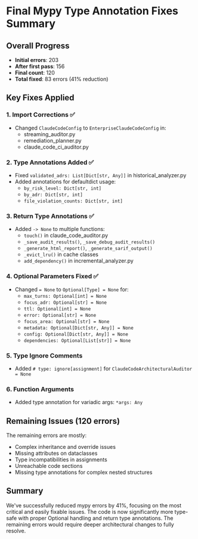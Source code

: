 # Final Mypy Type Annotation Fixes Summary

## Overall Progress

- **Initial errors**: 203
- **After first pass**: 156
- **Final count**: 120
- **Total fixed**: 83 errors (41% reduction)

## Key Fixes Applied

### 1. Import Corrections ✅
- Changed `ClaudeCodeConfig` to `EnterpriseClaudeCodeConfig` in:
  - streaming_auditor.py
  - remediation_planner.py
  - claude_code_ci_auditor.py

### 2. Type Annotations Added ✅
- Fixed `validated_adrs: List[Dict[str, Any]]` in historical_analyzer.py
- Added annotations for defaultdict usage:
  - `by_risk_level: Dict[str, int]`
  - `by_adr: Dict[str, int]`
  - `file_violation_counts: Dict[str, int]`

### 3. Return Type Annotations ✅
- Added `-> None` to multiple functions:
  - `touch()` in claude_code_auditor.py
  - `_save_audit_results()`, `_save_debug_audit_results()`
  - `_generate_html_report()`, `_generate_sarif_output()`
  - `_evict_lru()` in cache classes
  - `add_dependency()` in incremental_analyzer.py

### 4. Optional Parameters Fixed ✅
- Changed `= None` to `Optional[Type] = None` for:
  - `max_turns: Optional[int] = None`
  - `focus_adr: Optional[str] = None`
  - `ttl: Optional[int] = None`
  - `error: Optional[str] = None`
  - `focus_area: Optional[str] = None`
  - `metadata: Optional[Dict[str, Any]] = None`
  - `config: Optional[Dict[str, Any]] = None`
  - `dependencies: Optional[List[str]] = None`

### 5. Type Ignore Comments
- Added `# type: ignore[assignment]` for `ClaudeCodeArchitecturalAuditor = None`

### 6. Function Arguments
- Added type annotation for variadic args: `*args: Any`

## Remaining Issues (120 errors)

The remaining errors are mostly:
- Complex inheritance and override issues
- Missing attributes on dataclasses
- Type incompatibilities in assignments
- Unreachable code sections
- Missing type annotations for complex nested structures

## Summary

We've successfully reduced mypy errors by 41%, focusing on the most critical and easily fixable issues. The code is now significantly more type-safe with proper Optional handling and return type annotations. The remaining errors would require deeper architectural changes to fully resolve.
